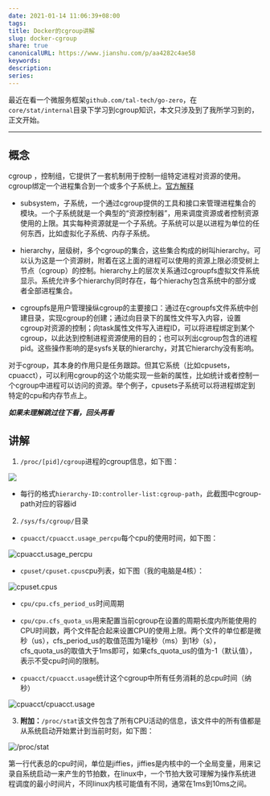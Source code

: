 ```yaml
---  
date: 2021-01-14 11:06:39+08:00  
tags:   
title: Docker的cgroup讲解  
slug: docker-cgroup  
share: true  
canonicalURL: https://www.jianshu.com/p/aa4282c4ae58  
keywords:   
description:   
series:   
---  
```


  
最近在看一个微服务框架`github.com/tal-tech/go-zero`，在`core/stat/internal`目录下学习到cgroup知识，本文只涉及到了我所学习到的，正文开始。
  

  
---
  
## 概念
  

  
cgroup ，控制组，它提供了一套机制用于控制一组特定进程对资源的使用。cgroup绑定一个进程集合到一个或多个子系统上。[官方解释](https://man7.org/linux/man-pages/man7/cgroups.7.html)
  
 * subsystem，子系统，一个通过cgroup提供的工具和接口来管理进程集合的模块。一个子系统就是一个典型的“资源控制器”，用来调度资源或者控制资源使用的上限。其实每种资源就是一个子系统。子系统可以是以进程为单位的任何东西，比如虚拟化子系统、内存子系统。
  

  
  * hierarchy，层级树，多个cgroup的集合，这些集合构成的树叫hierarchy。可以认为这是一个资源树，附着在这上面的进程可以使用的资源上限必须受树上节点（cgroup）的控制。hierarchy上的层次关系通过cgroupfs虚拟文件系统显示。系统允许多个hierarchy同时存在，每个hierachy包含系统中的部分或者全部进程集合。
  

  
   * cgroupfs是用户管理操纵cgroup的主要接口：通过在cgroupfs文件系统中创建目录，实现cgroup的创建；通过向目录下的属性文件写入内容，设置cgroup对资源的控制；向task属性文件写入进程ID，可以将进程绑定到某个cgroup，以此达到控制进程资源使用的目的；也可以列出cgroup包含的进程pid。这些操作影响的是sysfs关联的hierarchy，对其它hierarchy没有影响。
  

  
对于cgroup，其本身的作用只是任务跟踪。但其它系统（比如cpusets，cpuacct），可以利用cgroup的这个功能实现一些新的属性，比如统计或者控制一个cgroup中进程可以访问的资源。举个例子，cpusets子系统可以将进程绑定到特定的cpu和内存节点上。
  

  
***如果未理解跳过往下看，回头再看***
  
## 讲解
  
1. `/proc/[pid]/cgroup`进程的cgroup信息，如下图：
  
![](/images/f31a639541b3609f02a2ccfee1fe9dc4.webp)
  
* 每行的格式`hierarchy-ID:controller-list:cgroup-path`，此截图中cgroup-path对应的容器id
  
2. `/sys/fs/cgroup/`目录
  

  
* `cpuacct/cpuacct.usage_percpu`每个cpu的使用时间，如下图：
  
![cpuacct.usage_percpu](/images/a8210184ed421e07a86eb59180cf5bc8.webp)
  

  
* `cpuset/cpuset.cpus`cpu列表，如下图（我的电脑是4核）：
  
![cpuset.cpus](/images/9958ef1c6dedf4603eb92d67dcfc90b0.webp)
  

  
* `cpu/cpu.cfs_period_us`时间周期
  

  
* `cpu/cpu.cfs_quota_us`用来配置当前cgroup在设置的周期长度内所能使用的CPU时间数，两个文件配合起来设置CPU的使用上限。两个文件的单位都是微秒（us），cfs_period_us的取值范围为1毫秒（ms）到1秒（s），cfs_quota_us的取值大于1ms即可，如果cfs_quota_us的值为-1（默认值），表示不受cpu时间的限制。
  

  
* `cpuacct/cpuacct.usage`统计这个cgroup中所有任务消耗的总cpu时间（纳秒）
  
![cpuacct/cpuacct.usage](/images/8aa37b51455ad3c7d5ed5512972a1d3c.webp)
  

  
3. **附加：**`/proc/stat`该文件包含了所有CPU活动的信息，该文件中的所有值都是从系统启动开始累计到当前时刻，如下图：
  
![/proc/stat](/images/3667b10b75fca213d005efb184f53561.webp)
  

  
第一行代表总的cpu时间，单位是jiffies，jiffies是内核中的一个全局变量，用来记录自系统启动一来产生的节拍数，在linux中，一个节拍大致可理解为操作系统进程调度的最小时间片，不同linux内核可能值有不同，通常在1ms到10ms之间。